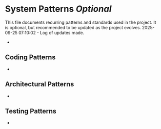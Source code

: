 # System Patterns *Optional*

This file documents recurring patterns and standards used in the project.
It is optional, but recommended to be updated as the project evolves.
2025-09-25 07:10:02 - Log of updates made.

*

## Coding Patterns

*   

## Architectural Patterns

*   

## Testing Patterns

*